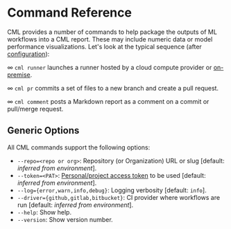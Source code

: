 # Command Reference

CML provides a number of commands to help package the outputs of ML workflows
into a CML report. These may include numeric data or model performance
visualizations. Let's look at the typical sequence (after
[configuration](/doc/config)):

∞ `cml runner` launches a runner hosted by a cloud compute provider or
[on-premise](/doc/self-hosted-runners).

∞ `cml pr` commits a set of files to a new branch and create a pull request.

∞ `cml comment` posts a Markdown report as a comment on a commit or pull/merge
request.

## Generic Options

All CML commands support the following options:

- `--repo=<repo or org>`: Repository (or Organization) URL or slug [default:
  *inferred from environment*].
- `--token=<PAT>`:
  [Personal/project access token](https://cml.dev/doc/self-hosted-runners#personal-access-token)
  to be used [default: *inferred from environment*].
- `--log={error,warn,info,debug}`: Logging verbosity [default: `info`].
- `--driver={github,gitlab,bitbucket}`: CI provider where workflows are run
  [default: *inferred from environment*].
- `--help`: Show help.
- `--version`: Show version number.
